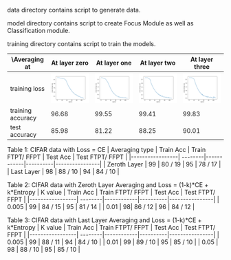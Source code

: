 data directory contains script to generate data.

model directory contains script to create Focus Module as well as Classification module.

training directory contains script to train the models.


| \Averaging at | At layer zero | At layer one |  At layer two | At layer three  |
| ------------- | ------------- | ------------ | ------------- | --------------  |
| training loss | <img src= ./layer_zero/plots/training_loss_at_zero.png width="400">  | <img src= ./layer_one/plots/training_loss_at_one.png width="400">  | <img src= ./layer_two/plots/training_loss_at_two.png width="400">  | <img src= ./layer_three/plots/training_loss_at_three.png width="400">  |
| training accuracy | 96.68   |  99.55  | 99.41 | 99.83 |
| test accuracy     | 85.98   |  81.22  | 88.25 | 90.01 |


Table 1: CIFAR data with Loss = CE
| Averaging type | Train Acc | Train FTPT/ FFPT | Test Acc | Test FTPT/ FFPT |
|-----------------| --------|------------|----------|----------------|
| Zeroth Layer | 99 | 80 / 19 | 95 | 78 / 17 | 
| Last Layer | 98 | 88 / 10 | 94 | 84 / 10 |

Table 2: CIFAR data with Zeroth Layer Averaging and Loss = (1-k)\*CE + k\*Entropy
| K value | Train Acc | Train FTPT/ FFPT | Test Acc | Test FTPT/ FFPT |
|-----------------| --------|------------|----------|----------------|
| 0.005 | 99 | 84 / 15 | 95 | 81 / 14 | 
| 0.01  | 98| 86 / 12 | 96 | 84 / 12 |

Table 3: CIFAR data with Last Layer Averaging and Loss = (1-k)\*CE + k\*Entropy
| K value | Train Acc | Train FTPT/ FFPT | Test Acc | Test FTPT/ FFPT |
|-----------------| --------|------------|----------|----------------|
| 0.005 | 99 | 88 / 11 | 94 | 84 / 10 | 
| 0.01  | 99 | 89 / 10 | 95 | 85 / 10 | 
| 0.05  | 98 | 88 / 10 | 95 | 85 / 10 |

